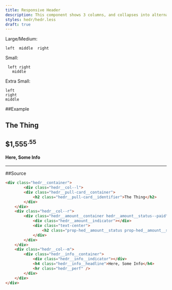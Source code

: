 ```yaml
---
title: Responsive Header
description: This component shows 3 columns, and collapses into alternate layouts based on viewport width
styles: hedr/hedr.less
draft: true
---
```


Large/Medium:
```
left  middle  right
```

Small:
```
 left right
   middle
```

Extra Small:
```
left
right
middle
```

##Example

<div class="hedr__container">
	<div class="hedr__col--l">
		<div class="hedr__pull-card__container">
			<h2 class="hedr__pull-card__identifier">The Thing</h2>
		</div>
	</div>
	<div class="hedr__col--r">
		<div class="hedr__amount__container hedr__amount__status--paid">
			<div class="hedr__amount__indicator"></div>
			<div class="text-center">
				<h2 class="prop-hed__amount__status prop-hed__amount__status--paid">$1,555<sup>.55</sup></h2>
			</div>
		</div>
	</div>
	<div class="hedr__col--m">
		<div class="hedr__info__container">
			<div class="hedr__info__indicator"></div>
			<h4 class="hedr__info__headline">Here, Some Info</h4>
			<hr class="hedr__perf" />
		</div>
	</div>
</div>

##Source
```html
<div class="hedr__container">
		<div class="hedr__col--l">
		<div class="hedr__pull-card__container">
			<h2 class="hedr__pull-card__identifier">The Thing</h2>
		</div>
	</div>
	<div class="hedr__col--r">
		<div class="hedr__amount__container hedr__amount__status--paid">
			<div class="hedr__amount__indicator"></div>
			<div class="text-center">
				<h2 class="prop-hed__amount__status prop-hed__amount__status--paid">$1,555<sup>.55</sup></h2>
			</div>
		</div>
	</div>
	<div class="hedr__col--m">
		<div class="hedr__info__container">
			<div class="hedr__info__indicator"></div>
			<h4 class="hedr__info__headline">Here, Some Info</h4>
			<hr class="hedr__perf" />
		</div>
	</div>
</div>

```
